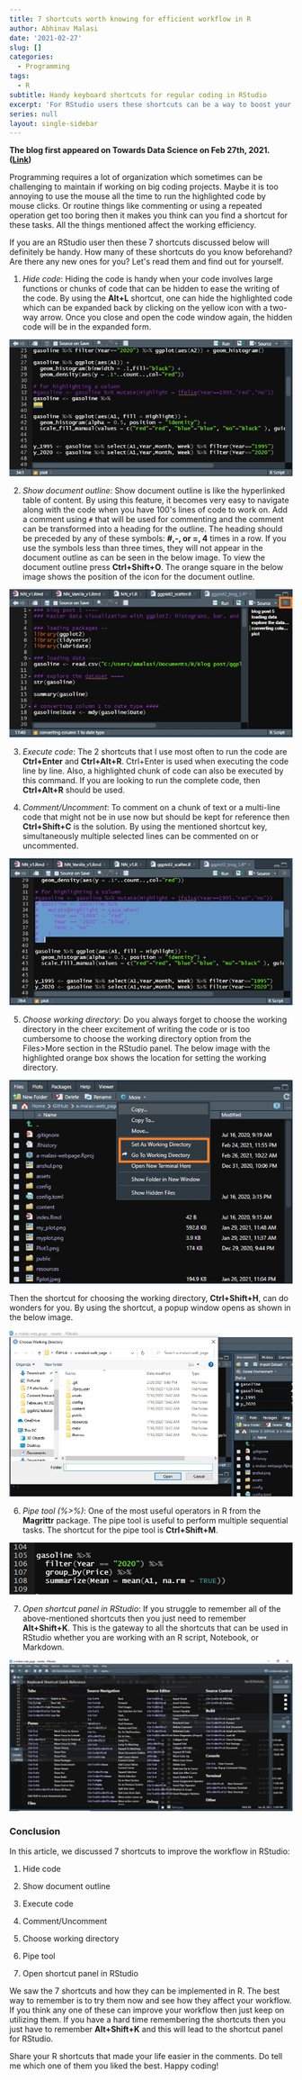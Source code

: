 ```yaml
---
title: 7 shortcuts worth knowing for efficient workflow in R
author: Abhinav Malasi
date: '2021-02-27'
slug: []
categories:
  - Programming
tags: 
  - R
subtitle: Handy keyboard shortcuts for regular coding in RStudio
excerpt: 'For RStudio users these shortcuts can be a way to boost your work efficiency. Which one of these do you use regularly?'
series: null
layout: single-sidebar
---
```

**The blog first appeared on Towards Data Science on Feb 27th, 2021. ([Link](https://towardsdatascience.com/7-shortcuts-worth-knowing-for-efficient-workflow-in-r-cc52c351cb73?sk=177f4a9a0111f3e97ba12b86cc75771c))**

Programming requires a lot of organization which sometimes can be challenging to maintain if working on big coding projects. Maybe it is too annoying to use the mouse all the time to run the highlighted code by mouse clicks. Or routine things like commenting or using a repeated operation get too boring then it makes you think can you find a shortcut for these tasks. All the things mentioned affect the working efficiency.

If you are an RStudio user then these 7 shortcuts discussed below will definitely be handy. How many of these shortcuts do you know beforehand? Are there any new ones for you? Let's read them and find out for yourself.

1. _Hide code_: Hiding the code is handy when your code involves large functions or chunks of code that can be hidden to ease the writing of the code. By using the **Alt+L** shortcut, one can hide the highlighted code which can be expanded back by clicking on the yellow icon with a two-way arrow. Once you close and open the code window again, the hidden code will be in the expanded form.

![image info](./feature1.jpg)

2. _Show document outline_: Show document outline is like the hyperlinked table of content. By using this feature, it becomes very easy to navigate along with the code when you have 100's lines of code to work on. Add a comment using `#` that will be used for commenting and the comment can be transformed into a heading for the outline. The heading should be preceded by any of these symbols: **#,-, or =, 4** times in a row. If you use the symbols less than three times, they will not appear in the document outline as can be seen in the below image. To view the document outline press **Ctrl+Shift+O**. The orange square in the below image shows the position of the icon for the document outline.

![image info](./feature2.jpg)

3. _Execute code_: The 2 shortcuts that I use most often to run the code are **Ctrl+Enter** and **Ctrl+Alt+R**. Ctrl+Enter is used when executing the code line by line. Also, a highlighted chunk of code can also be executed by this command. If you are looking to run the complete code, then **Ctrl+Alt+R** should be used.

4. _Comment/Uncomment_: To comment on a chunk of text or a multi-line code that might not be in use now but should be kept for reference then **Ctrl+Shift+C** is the solution. By using the mentioned shortcut key, simultaneously multiple selected lines can be commented on or uncommented.

![image info](./feature4.jpg)

5. _Choose working directory_: Do you always forget to choose the working directory in the cheer excitement of writing the code or is too cumbersome to choose the working directory option from the Files>More section in the RStudio panel. The below image with the highlighted orange box shows the location for setting the working directory.

![image info](./feature5_1.jpg)

Then the shortcut for choosing the working directory, **Ctrl+Shift+H**, can do wonders for you. By using the shortcut, a popup window opens as shown in the below image.

![image info](./feature5_2.jpg)

6. _Pipe tool (%>%)_: One of the most useful operators in R from the **Magrittr** package. The pipe tool is useful to perform multiple sequential tasks. The shortcut for the pipe tool is **Ctrl+Shift+M**.

![image info](./feature6.jpg)

7. _Open shortcut panel in RStudio_: If you struggle to remember all of the above-mentioned shortcuts then you just need to remember **Alt+Shift+K**. This is the gateway to all the shortcuts that can be used in RStudio whether you are working with an R script, Notebook, or Markdown.

![image info](./feature7.jpg)

### Conclusion

In this article, we discussed 7 shortcuts to improve the workflow in RStudio:

1. Hide code

2. Show document outline

3. Execute code

4. Comment/Uncomment

5. Choose working directory

6. Pipe tool

7. Open shortcut panel in RStudio

We saw the 7 shortcuts and how they can be implemented in R. The best way to remember is to try them now and see how they affect your workflow. If you think any one of these can improve your workflow then just keep on utilizing them. If you have a hard time remembering the shortcuts then you just have to remember **Alt+Shift+K** and this will lead to the shortcut panel for RStudio.

Share your R shortcuts that made your life easier in the comments. Do tell me which one of them you liked the best. Happy coding!